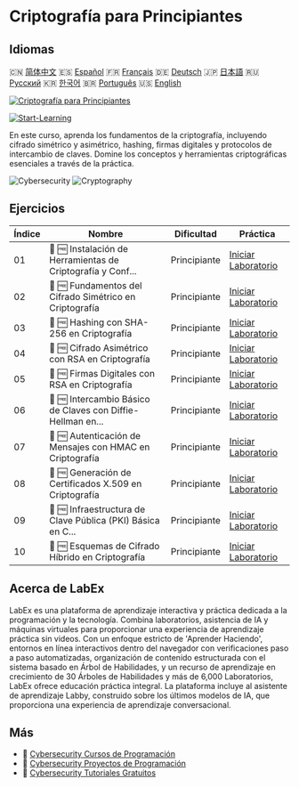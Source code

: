 # Criptografía para Principiantes

## Idiomas

🇨🇳 [简体中文](README_zh.md) 🇪🇸 [Español](README_es.md) 🇫🇷 [Français](README_fr.md) 🇩🇪 [Deutsch](README_de.md) 🇯🇵 [日本語](README_ja.md) 🇷🇺 [Русский](README_ru.md) 🇰🇷 [한국어](README_ko.md) 🇧🇷 [Português](README_pt.md) 🇺🇸 [English](README.md) 

[![Criptografía para Principiantes](https://cover-creator.labex.io/cryptography-for-beginners.png?lang=es)](https://labex.io/es/courses/cryptography-for-beginners)

[![Start-Learning](https://img.shields.io/badge/Start-Learning-whitesmoke?style=for-the-badge)](https://labex.io/es/courses/cryptography-for-beginners)

En este curso, aprenda los fundamentos de la criptografía, incluyendo cifrado simétrico y asimétrico, hashing, firmas digitales y protocolos de intercambio de claves. Domine los conceptos y herramientas criptográficas esenciales a través de la práctica.

![Cybersecurity](https://img.shields.io/badge/Cybersecurity-whitesmoke?style=for-the-badge&logo=cybersecurity)
![Cryptography](https://img.shields.io/badge/Cryptography-whitesmoke?style=for-the-badge&logo=cryptography)


## Ejercicios

|   Índice | Nombre                                                      | Dificultad   | Práctica                                                                                                                                            |
|----------|-------------------------------------------------------------|--------------|-----------------------------------------------------------------------------------------------------------------------------------------------------|
|       01 | 📖 🆓 Instalación de Herramientas de Criptografía y Conf... | Principiante | <a target='_blank' href='https://labex.io/es/tutorials/linux-installing-cryptography-tools-and-environment-setup-632723'>Iniciar Laboratorio</a>    |
|       02 | 📖 🆓 Fundamentos del Cifrado Simétrico en Criptografía     | Principiante | <a target='_blank' href='https://labex.io/es/tutorials/linux-symmetric-encryption-basics-in-cryptography-632724'>Iniciar Laboratorio</a>            |
|       03 | 📖 🆓 Hashing con SHA-256 en Criptografía                   | Principiante | <a target='_blank' href='https://labex.io/es/tutorials/linux-hashing-with-sha-256-in-cryptography-632722'>Iniciar Laboratorio</a>                   |
|       04 | 📖 🆓 Cifrado Asimétrico con RSA en Criptografía            | Principiante | <a target='_blank' href='https://labex.io/es/tutorials/linux-asymmetric-encryption-with-rsa-in-cryptography-632719'>Iniciar Laboratorio</a>         |
|       05 | 📖 🆓 Firmas Digitales con RSA en Criptografía              | Principiante | <a target='_blank' href='https://labex.io/es/tutorials/linux-digital-signatures-with-rsa-in-cryptography-632721'>Iniciar Laboratorio</a>            |
|       06 | 📖 🆓 Intercambio Básico de Claves con Diffie-Hellman en... | Principiante | <a target='_blank' href='https://labex.io/es/tutorials/linux-basic-key-exchange-with-diffie-hellman-in-cryptography-632720'>Iniciar Laboratorio</a> |
|       07 | 📖 🆓 Autenticación de Mensajes con HMAC en Criptografía    | Principiante | <a target='_blank' href='https://labex.io/es/tutorials/linux-message-authentication-with-hmac-in-cryptography-632760'>Iniciar Laboratorio</a>       |
|       08 | 📖 🆓 Generación de Certificados X.509 en Criptografía      | Principiante | <a target='_blank' href='https://labex.io/es/tutorials/linux-generating-x-509-certificates-in-cryptography-632758'>Iniciar Laboratorio</a>          |
|       09 | 📖 🆓 Infraestructura de Clave Pública (PKI) Básica en C... | Principiante | <a target='_blank' href='https://labex.io/es/tutorials/linux-basic-public-key-infrastructure-pki-in-cryptography-632757'>Iniciar Laboratorio</a>    |
|       10 | 📖 🆓 Esquemas de Cifrado Híbrido en Criptografía           | Principiante | <a target='_blank' href='https://labex.io/es/tutorials/linux-hybrid-encryption-schemes-in-cryptography-632759'>Iniciar Laboratorio</a>              |

## Acerca de LabEx

LabEx es una plataforma de aprendizaje interactiva y práctica dedicada a la programación y la tecnología. Combina laboratorios, asistencia de IA y máquinas virtuales para proporcionar una experiencia de aprendizaje práctica sin videos. Con un enfoque estricto de 'Aprender Haciendo', entornos en línea interactivos dentro del navegador con verificaciones paso a paso automatizadas, organización de contenido estructurada con el sistema basado en Árbol de Habilidades, y un recurso de aprendizaje en crecimiento de 30 Árboles de Habilidades y más de 6,000 Laboratorios, LabEx ofrece educación práctica integral. La plataforma incluye al asistente de aprendizaje Labby, construido sobre los últimos modelos de IA, que proporciona una experiencia de aprendizaje conversacional.

## Más

- 🔗 [Cybersecurity Cursos de Programación](https://github.com/labex-labs/awesome-programming-courses)
- 🔗 [Cybersecurity Proyectos de Programación](https://github.com/labex-labs/awesome-programming-projects)
- 🔗 [Cybersecurity Tutoriales Gratuitos](https://github.com/labex-labs/cybersecurity-free-tutorials)

